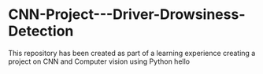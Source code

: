 # CNN-Project---Driver-Drowsiness-Detection
This repository has been created as part of a learning experience creating a project on CNN and Computer vision using Python
hello 
